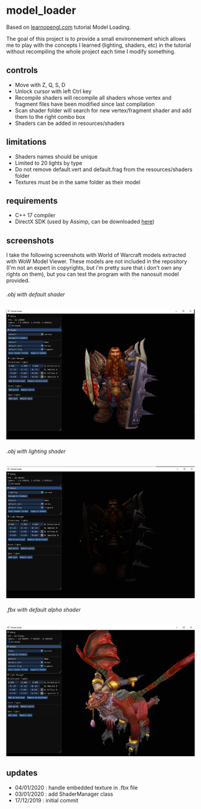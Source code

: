 # model_loader

Based on [learnopengl.com](https://learnopengl.com) tutorial Model Loading.

The goal of this project is to provide a small environnement which allows me to play with the concepts I learned (lighting, shaders, etc) in the tutorial without recompiling the whole project each time I modify something.

## controls

* Move with Z, Q, S, D
* Unlock cursor with left Ctrl key
* Recompile shaders will recompile all shaders whose vertex and fragment files have been modified since last compilation
* Scan shader folder will search for new vertex/fragment shader and add them to the right combo box
* Shaders can be added in resources/shaders

## limitations

* Shaders names should be unique
* Limited to 20 lights by type
* Do not remove default.vert and default.frag from the resources/shaders folder
* Textures must be in the same folder as their model

## requirements

* C++ 17 compiler
* DirectX SDK (used by Assimp, can be downloaded [here](http://www.microsoft.com/en-us/download/details.aspx?id=6812))

## screenshots

I take the following screenshots with World of Warcraft models extracted with WoW Model Viewer. These models are not included in the repository (I'm not an expert in copyrights, but i'm pretty sure that i don't own any rights on them), but you can test the program with the nanosuit model provided.

###### .obj with default shader
![obj default shader screenshot](./resources/screenshots/default.png)
###### .obj with lighting shader
![obj lighting shader screenshot](./resources/screenshots/lighting.png)
###### .fbx with default alpha shader
![fbx default alpha shader screenshot](./resources/screenshots/alexstrasza_fbx.png)

## updates

* 04/01/2020 : handle embedded texture in .fbx file
* 03/01/2020 : add ShaderManager class
* 17/12/2019 : initial commit